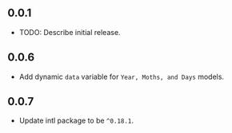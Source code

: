 ## 0.0.1

* TODO: Describe initial release.

## 0.0.6

* Add dynamic `data` variable for `Year, Moths, and Days` models.

## 0.0.7

* Update intl package to be `^0.18.1`.

